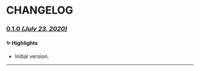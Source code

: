 # CHANGELOG

### [0.1.0 _(July 23, 2020)_](https://github.com/dataplans/dataplans-php/releases/tag/0.1.0)

#### ✨ Highlights

- Initial version.

---